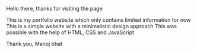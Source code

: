 Hello there,
thanks for visiting the page

This is my portfolio website which only contains limited information for now
This is a simple website with a minimalistic design approach
This was possible with the help of HTML, CSS and JavaScript

Thank you,
Manoj bhat
